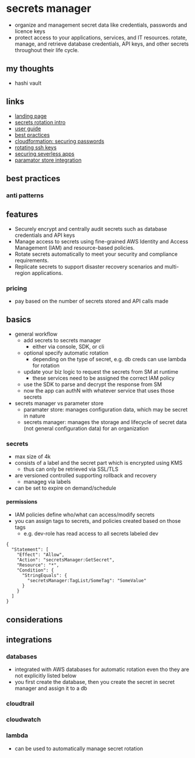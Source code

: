 # secrets manager

- organize and management secret data like credentials, passwords and licence keys
- protect access to your applications, services, and IT resources. rotate, manage, and retrieve database credentials, API keys, and other secrets throughout their life cycle.

## my thoughts

- hashi vault

## links

- [landing page](https://aws.amazon.com/secrets-manager/?did=ap_card&trk=ap_card)
- [secrets rotation intro](https://docs.aws.amazon.com/secretsmanager/latest/userguide/rotate-secrets_how.html)
- [user guide](https://docs.aws.amazon.com/secretsmanager/latest/userguide/intro.html)
- [best practices](https://docs.aws.amazon.com/secretsmanager/latest/userguide/best-practices.html)
- [cloudformation: securing passwords](https://aws.amazon.com/blogs/infrastructure-and-automation/securing-passwords-in-aws-quick-starts-using-aws-secrets-manager/)
- [rotating ssh keys](https://aws.amazon.com/blogs/security/how-to-use-aws-secrets-manager-securely-store-rotate-ssh-key-pairs/)
- [securing severless apps](https://aws.amazon.com/blogs/apn/keeping-the-security-and-scalability-of-serverless-apps-problem-free-with-aws-secrets-manager/)
- [paramator store integration](https://docs.aws.amazon.com/systems-manager/latest/userguide/integration-ps-secretsmanager.html)

## best practices

### anti patterns

## features

- Securely encrypt and centrally audit secrets such as database credentials and API keys
- Manage access to secrets using fine-grained AWS Identity and Access Management (IAM) and resource-based policies.
- Rotate secrets automatically to meet your security and compliance requirements.
- Replicate secrets to support disaster recovery scenarios and multi-region applications.

### pricing

- pay based on the number of secrets stored and API calls made

## basics

- general workflow
  - add secrets to secrets manager
    - either via console, SDK, or cli
  - optional specify automatic rotation
    - depending on the type of secret, e.g. db creds can use lambda for rotation
  - update your biz logic to request the secrets from SM at runtime
    - these services need to be assigned the correct IAM policy
  - use the SDK to parse and decrypt the response from SM
  - now the app can authN with whatever service that uses those secrets
- secrets manager vs parameter store
  - paramater store: manages configuration data, which may be secret in nature
  - secrets manager: manages the storage and lifecycle of secret data (not general configuration data) for an organization

### secrets

- max size of 4k
- consists of a label and the secret part which is encrypted using KMS
  - thus can only be retrieved via SSL/TLS
- are versioned controlled supporting rollback and recovery
  - manageg via labels
- can be set to expire on demand/schedule

#### permissions

- IAM policies define who/what can access/modify secrets
- you can assign tags to secrets, and policies created based on those tags
  - e.g. dev-role has read access to all secrets labeled dev

```jsonc
{
  "Statement": [
    "Effect": "Allow",
    "Action": "secretsManager:GetSecret",
    "Resource": "*",
    "Condition": {
      "StringEquals": {
        "secretsManager:TagList/SomeTag": "SomeValue"
      }
    }
  ]
}
```

## considerations

## integrations

### databases

- integrated with AWS databases for automatic rotation even tho they are not explicitly listed below
- you first create the database, then you create the secret in secret manager and assign it to a db

### cloudtrail

### cloudwatch

### lambda

- can be used to automatically manage secret rotation
